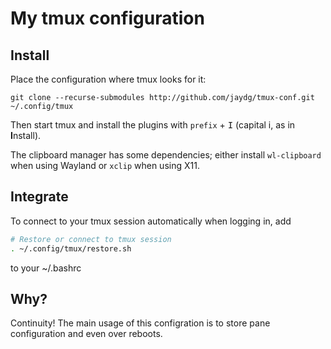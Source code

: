 # My tmux configuration

## Install

Place the configuration where tmux looks for it:
```
git clone --recurse-submodules http://github.com/jaydg/tmux-conf.git ~/.config/tmux
```

Then start tmux and install the plugins with `prefix` + <kbd>I</kbd> (capital
i, as in **I**nstall).

The clipboard manager has some dependencies; either install `wl-clipboard`
when using Wayland or `xclip` when using X11.

## Integrate

To connect to your tmux session automatically when logging in, add

```bash
# Restore or connect to tmux session
. ~/.config/tmux/restore.sh
```
to your ~/.bashrc

## Why?

Continuity! The main usage of this configration is to store pane configuration
and even over reboots.
